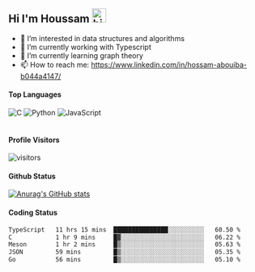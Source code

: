## Hi I'm Houssam <img src="https://user-images.githubusercontent.com/1303154/88677602-1635ba80-d120-11ea-84d8-d263ba5fc3c0.gif" width="28px" alt="hi">

- 👀 I’m interested in data structures and algorithms
- 🔭 I’m currently working with Typescript
- 🌱 I’m currently learning graph theory
- 📫 How to reach me: https://www.linkedin.com/in/hossam-abouiba-b044a4147/

#### Top Languages

![C](https://img.shields.io/badge/c-%2300599C.svg?style=for-the-badge&logo=c&logoColor=white)
![Python](https://img.shields.io/badge/python-%2314354C.svg?style=for-the-badge&logo=python&logoColor=white)
![JavaScript](https://img.shields.io/badge/javascript-%23323330.svg?style=for-the-badge&logo=javascript&logoColor=%23F7DF1E)
<br />
<br />
#### Profile Visitors
![visitors](https://visitor-badge.glitch.me/badge?page_id=project-HOSSAM.project-HOSSAM)

#### Github Status
[![Anurag's GitHub stats](https://github-readme-stats.vercel.app/api?username=0xPride&theme=tokyonight)](https://github.com/anuraghazra/github-readme-stats)

#### Coding Status
<!--START_SECTION:waka-->

```txt
TypeScript   11 hrs 15 mins  ███████████████░░░░░░░░░░   60.50 %
C            1 hr 9 mins     █▓░░░░░░░░░░░░░░░░░░░░░░░   06.22 %
Meson        1 hr 2 mins     █▒░░░░░░░░░░░░░░░░░░░░░░░   05.63 %
JSON         59 mins         █▒░░░░░░░░░░░░░░░░░░░░░░░   05.35 %
Go           56 mins         █▒░░░░░░░░░░░░░░░░░░░░░░░   05.10 %
```

<!--END_SECTION:waka-->
